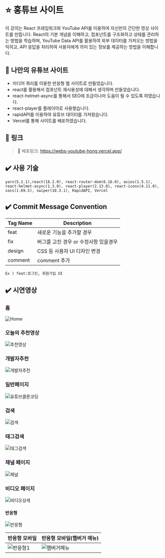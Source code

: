 # ⭐️ 홍튜브 사이트

이 강의는 React 프레임워크와 YouTube API를 이용하여 자신만의 간단한 영상 사이트를 만듭니다. React의 기본 개념을 이해하고, 컴포넌트를 구조화하고 상태를 관리하는 방법을 학습하며,
YouTube Data API를 활용하여 외부 데이터를 가져오는 방법을 익히고, API 응답을 처리하여 사용자에게 의미 있는 정보를 제공하는 방법을 이해합니다.

## 📌 나만의 유튜브 사이트

- 미디어 쿼리를 이용한 반응형 웹 사이트로 만들었습니다.
- react를 활용해서 컴포넌트 재사용성에 대해서 생각하며 만들었습니다.
- react-helmet-async를 통해서 SEO에 조금이나마 도움이 될 수 있도록 하였습니다.
- react-player를 플레이어로 사용했습니다.
- rapidAPI를 이용하여 유튜브 데이터를 가져왔습니다.
- Vercel를 통해 사이트를 배포하였습니다.

## 📖 링크

> 🔗 배포링크: https://webs-youtube-hong.vercel.app/ </br>

## ✔️ 사용 기술

```
yarn(5.1.1),react(18.2.0), react-router-dom(6.16.0), axios(1.5.1), react-helmet-async(1.3.0), react-player(2.13.0), react-icons(4.11.0), sass(1.69.5), swiper(10.3.1), RapidAPI, Vercel
```

## ✔️ Commit Message Convention

| Tag Name | Description                           |
| -------- | ------------------------------------- |
| feat     | 새로운 기능을 추가할 경우             |
| fix      | 버그를 고친 경우 or 수정사항 있을경우 |
| design   | CSS 등 사용자 UI 디자인 변경          |
| comment  | comment 추가                          |

`Ex ) feat:로그인, 회원가입 UI `

## ✔️ 시연영상

### 홈

![Home](https://github.com/Jae-hong-lee/youtube-clone/assets/72030487/6585d7db-6d3c-499d-95d2-95baeea5b325)

### 오늘의 추천영상

![추천영상](https://github.com/Jae-hong-lee/youtube-clone/assets/72030487/8375ee54-467e-49f6-998a-74adfd9a3b71)

### 개발자추천

![개발자추천](https://github.com/Jae-hong-lee/youtube-clone/assets/72030487/1ec76d74-c7d4-4f57-b3aa-f811b025d1ac)

### 일반페이지

![유튜브클론코딩](https://github.com/Jae-hong-lee/youtube-clone/assets/72030487/7dc590fb-9a74-4875-bfc7-e9fefdcec9bd)

### 검색

![검색](https://github.com/Jae-hong-lee/youtube-clone/assets/72030487/0c8130a7-d6ac-4e5c-982c-f7f1b07fba3e)

### 태그검색

![태그검색](https://github.com/Jae-hong-lee/youtube-clone/assets/72030487/5b998aff-3ba8-4521-9517-10224f7ec050)

### 채널 페이지

![채널](https://github.com/Jae-hong-lee/youtube-clone/assets/72030487/b75a6c18-81b1-4330-a43e-82a3cfb4374e)

### 비디오 페이지

![비디오상세](https://github.com/Jae-hong-lee/youtube-clone/assets/72030487/055822c0-ffb5-47a8-bbc6-726cef38c81a)

#### 반응형

![반응형](https://github.com/Jae-hong-lee/youtube-clone/assets/72030487/51d5b30e-97d2-4115-9d58-13bf4d9cf032)

| 반응형 모바일                                                                                                        | 반응형 모바일(햄버거 메뉴)                                                                                              |
| -------------------------------------------------------------------------------------------------------------------- | ----------------------------------------------------------------------------------------------------------------------- |
| ![반응형1](https://github.com/Jae-hong-lee/youtube-clone/assets/72030487/d4e2412c-69cf-4ac3-bc6f-4ee4870dbb68) | ![햄버거메뉴](https://github.com/Jae-hong-lee/youtube-clone/assets/72030487/4984ce70-c0e1-4b17-bf0a-a2e190025a2c) |
